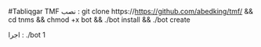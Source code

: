 #Tabliqgar TMF
نصب :
git clone https://https://github.com/abedking/tmf/ && cd tnms && chmod +x bot && ./bot install && ./bot create
 
 اجرا :
 ./bot 1
